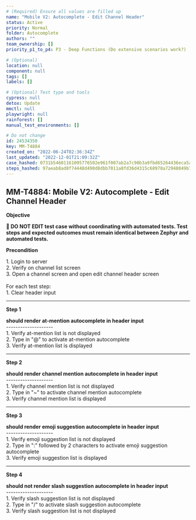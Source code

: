 ```yaml
---
# (Required) Ensure all values are filled up
name: "Mobile V2: Autocomplete - Edit Channel Header"
status: Active
priority: Normal
folder: Autocomplete
authors: ""
team_ownership: []
priority_p1_to_p4: P3 - Deep Functions (Do extensive scenarios work?)

# (Optional)
location: null
component: null
tags: []
labels: []

# (Optional) Test type and tools
cypress: null
detox: Update
mmctl: null
playwright: null
rainforest: []
manual_test_environments: []

# Do not change
id: 24534350
key: MM-T4884
created_on: "2022-06-24T02:36:34Z"
last_updated: "2022-12-01T21:09:32Z"
case_hashed: 0731b54601161095776502e961f007ab2a7c90b3a9fbd65264436eca5a17eabecc62c4bea398d5a26a070753c7d2575d
steps_hashed: 97aeab8ad8f74448d490d8dbb7011a8fd36d4315c68978a72948049b73733eeedc04e629ab2abbccc4e1536d5b7856a9
---
```


<!-- (Auto-generated) Based on frontmatter's "key" and "name" -->

## MM-T4884: Mobile V2: Autocomplete - Edit Channel Header

**Objective**

**🛑 DO NOT EDIT test case without coordinating with automated tests. Test steps and expected outcomes must remain identical between Zephyr and automated tests.**

**Precondition**

1\. Login to server\
2\. Verify on channel list screen\
3\. Open a channel screen and open edit channel header screen\
\
For each test step:\
1\. Clear header input

---

**Step 1**

**should render at-mention autocomplete in header input**\
\--------------------\
1\. Verify at-mention list is not displayed\
2\. Type in "@" to activate at-mention autocomplete\
3\. Verify at-mention list is displayed

---

**Step 2**

**should render channel mention autocomplete in header input**\
\--------------------\
1\. Verify channel mention list is not displayed\
2\. Type in "\~" to activate channel mention autocomplete\
3\. Verify channel mention list is displayed

---

**Step 3**

**should render emoji suggestion autocomplete in header input**\
\--------------------\
1\. Verify emoji suggestion list is not displayed\
2\. Type in ":" followed by 2 characters to activate emoji suggestion autocomplete\
3\. Verify emoji suggestion list is displayed

---

**Step 4**

**should not render slash suggestion autocomplete in header input**\
\--------------------\
1\. Verify slash suggestion list is not displayed\
2\. Type in "/" to activate slash suggestion autocomplete\
3\. Verify slash suggestion list is not displayed
